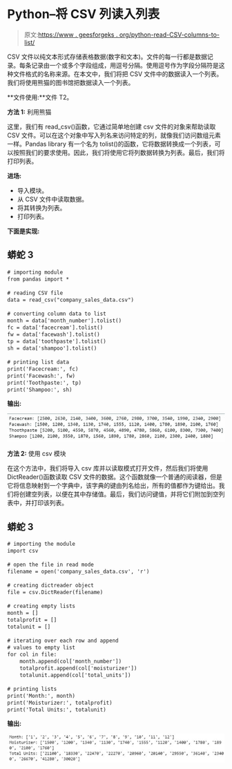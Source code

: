 # Python–将 CSV 列读入列表

> 原文:[https://www . geesforgeks . org/python-read-CSV-columns-to-list/](https://www.geeksforgeeks.org/python-read-csv-columns-into-list/)

CSV 文件以纯文本形式存储表格数据(数字和文本)。文件的每一行都是数据记录。每条记录由一个或多个字段组成，用逗号分隔。使用逗号作为字段分隔符是这种文件格式的名称来源。在本文中，我们将把 CSV 文件中的数据读入一个列表。我们将使用熊猫的图书馆把数据读入一个列表。

**文件使用:**文件 T2。

**方法 1:** 利用熊猫

这里，我们有 read_csv()函数，它通过简单地创建 csv 文件的对象来帮助读取 CSV 文件。可以在这个对象中写入列名来访问特定的列，就像我们访问数组元素一样。Pandas library 有一个名为 tolist()的函数，它将数据转换成一个列表，可以按照我们的要求使用。因此，我们将使用它将列数据转换为列表。最后，我们将打印列表。

**进场:**

*   导入模块。
*   从 CSV 文件中读取数据。
*   将其转换为列表。
*   打印列表。

**下面是实现:**

## 蟒蛇 3

```
# importing module
from pandas import *

# reading CSV file
data = read_csv("company_sales_data.csv")

# converting column data to list
month = data['month_number'].tolist()
fc = data['facecream'].tolist()
fw = data['facewash'].tolist()
tp = data['toothpaste'].tolist()
sh = data['shampoo'].tolist()

# printing list data
print('Facecream:', fc)
print('Facewash:', fw)
print('Toothpaste:', tp)
print('Shampoo:', sh)
```

**输出:**

![](img/083b839463a487dc9f40cd085b5292d4.png)

**方法 2:** 使用 csv 模块

在这个方法中，我们将导入 csv 库并以读取模式打开文件，然后我们将使用 DictReader()函数读取 CSV 文件的数据。这个函数就像一个普通的阅读器，但是它将信息映射到一个字典中，该字典的键由列名给出，所有的值都作为键给出。我们将创建空列表，以便在其中存储值。最后，我们访问键值，并将它们附加到空列表中，并打印该列表。

## 蟒蛇 3

```
# importing the module
import csv

# open the file in read mode
filename = open('company_sales_data.csv', 'r')

# creating dictreader object
file = csv.DictReader(filename)

# creating empty lists
month = []
totalprofit = []
totalunit = []

# iterating over each row and append
# values to empty list
for col in file:
    month.append(col['month_number'])
    totalprofit.append(col['moisturizer'])
    totalunit.append(col['total_units'])

# printing lists
print('Month:', month)
print('Moisturizer:', totalprofit)
print('Total Units:', totalunit)
```

**输出:**

![](img/f632c45ace32adb27a02391594a1cfab.png)